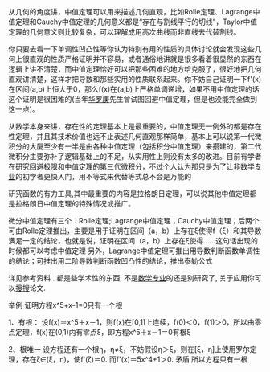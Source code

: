 从几何的角度讲，中值定理可以用来描述几何直观，比如Rolle定理、Lagrange中值定理和Cauchy中值定理的几何意义都是“存在与割线平行的切线”，Taylor中值定理的几何意义则比较复杂，可以理解成用高次曲线而非直线去代替割线。

你只要去看一下单调性凹凸性等你认为特别有用的性质的具体讨论就会发现这些几何上很直观的性质严格证明并不容易，或者通俗地讲就是很多看着很显然的东西在逻辑上讲不清楚，而中值定理恰好可以把那些困难的地方给克服了，很好地把几何直观讲清楚，这样才把导数和那些实用的性质联系起来。你不妨自己证明一下f'(x)在区间(a,b)上恒大于0，那么f(x)在(a,b)上严格单调递增，如果不用中值定理的话这个证明是很困难的(当年[华罗庚](https://www.baidu.com/s?wd=%E5%8D%8E%E7%BD%97%E5%BA%9A&tn=SE_PcZhidaonwhc_ngpagmjz&rsv_dl=gh_pc_zhidao)先生曾试图回避中值定理，但是也没能完全做到这一点)。

从数学本身来讲，存在性的定理基本上是最重要的，中值定理无一例外的都是存在性定理，并且其技术价值也远不止表述几何直观那样简单，基本上可以说第一代微积分的大厦至少有一半是由各种中值定理（包括积分中值定理）来搭建的，第二代微积分主要弥补了逻辑基础上的不足，从实用性上则没有太多的改进。目前有学者在研究回避极限和中值定理的第三代微积分，不过个人认为那只是为了让非[数学专业](https://www.baidu.com/s?wd=%E6%95%B0%E5%AD%A6%E4%B8%93%E4%B8%9A&tn=SE_PcZhidaonwhc_ngpagmjz&rsv_dl=gh_pc_zhidao)的初学者更快入门，用不等式来代替等式总不会是万能的</pre>

研究函数的有力工具,其中最重要的内容是拉格朗日定理，可以说其他中值定理都是拉格朗日中值定理的特殊情况或推广。

微分中值定理有三个：Rolle定理;Lagrange中值定理；Cauchy中值定理；后两个可由Rolle定理推出，主要是用于证明在区间（a，b）上存在ξ使得f（ξ）和其导数满足一定的结论，也就是说，证明在区间（a，b）上存在ξ使得……这句话出现的时候都可以考虑中值定理
另外，Lagrange中值定理可推出用导数判断函数单调性的结论；可推出用二阶导数判断函数凹凸性的结论，推出泰勒公式

详见参考资料 . 都是些学术性的东西, 不是[数学专业](https://www.baidu.com/s?wd=%E6%95%B0%E5%AD%A6%E4%B8%93%E4%B8%9A&tn=SE_PcZhidaonwhc_ngpagmjz&rsv_dl=gh_pc_zhidao)的还是别研究了, 关于应用你可以[搜搜](https://www.baidu.com/s?wd=%E6%90%9C%E6%90%9C&tn=SE_PcZhidaonwhc_ngpagmjz&rsv_dl=gh_pc_zhidao)论文.

举例
证明方程x^5+x-1=0只有一个根

1、有根：
设f(x)＝x^5＋x－1，则f(x)在[0,1]上连续，f(0)＜0，f(1)＞0，所以由零点定理，f(x)在(0,1)内有零点ξ，即方程x^5＋x－1＝0有根ξ

2、根唯一
设方程还有一个根η，η≠ξ，不妨假设η＞ξ，则在[ξ，η]上使用罗尔定理，存在ζ∈(ξ，η)，使f'(ζ)＝0\. 而f'(x)＝5x^4+1＞0\. 矛盾
所以方程只有一根


